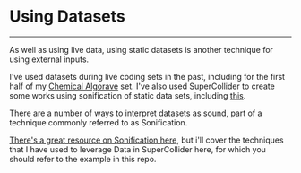 # Using Datasets

---------------

As well as using live data, using static datasets is another technique for using external inputs.

I've used datasets during live coding sets in the past, including for the first half of my [Chemical Algorave](https://co34pt.bandcamp.com/album/live-at-chemical-algorave-culture-lab-newcastle-13-5-17) set. I've also used SuperCollider to create some works using sonification of static data sets, including [this](https://vimeo.com/110965074).

There are a number of ways to interpret datasets as sound, part of a technique commonly referred to as Sonification.

[There's a great resource on Sonification here](http://sonification.de/handbook/), but i'll cover the techniques that I have used to leverage Data in SuperCollider here, for which you should refer to the example in this repo.
